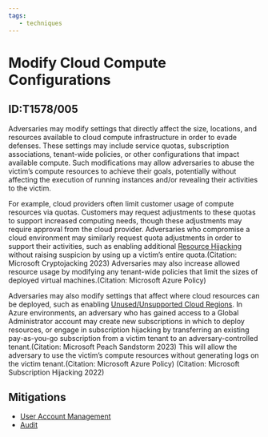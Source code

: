 ```yaml
---
tags:
   - techniques
---
```

# Modify Cloud Compute Configurations
## ID:T1578/005
Adversaries may modify settings that directly affect the size, locations, and resources available to cloud compute infrastructure in order to evade defenses. These settings may include service quotas, subscription associations, tenant-wide policies, or other configurations that impact available compute. Such modifications may allow adversaries to abuse the victim’s compute resources to achieve their goals, potentially without affecting the execution of running instances and/or revealing their activities to the victim.

For example, cloud providers often limit customer usage of compute resources via quotas. Customers may request adjustments to these quotas to support increased computing needs, though these adjustments may require approval from the cloud provider. Adversaries who compromise a cloud environment may similarly request quota adjustments in order to support their activities, such as enabling additional [Resource Hijacking](techniques/T1496) without raising suspicion by using up a victim’s entire quota.(Citation: Microsoft Cryptojacking 2023) Adversaries may also increase allowed resource usage by modifying any tenant-wide policies that limit the sizes of deployed virtual machines.(Citation: Microsoft Azure Policy)

Adversaries may also modify settings that affect where cloud resources can be deployed, such as enabling [Unused/Unsupported Cloud Regions](techniques/T1535). In Azure environments, an adversary who has gained access to a Global Administrator account may create new subscriptions in which to deploy resources, or engage in subscription hijacking by transferring an existing pay-as-you-go subscription from a victim tenant to an adversary-controlled tenant.(Citation: Microsoft Peach Sandstorm 2023) This will allow the adversary to use the victim’s compute resources without generating logs on the victim tenant.(Citation: Microsoft Azure Policy) (Citation: Microsoft Subscription Hijacking 2022)
## Mitigations
* [User Account Management](mitigations/M1018)
* [Audit](mitigations/M1047)
